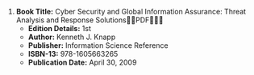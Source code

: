 1. **Book Title:** Cyber Security and Global Information Assurance: Threat Analysis and Response Solutions🚨🚨PDF🚨🚨🚨
   - **Edition Details:** 1st
   - **Author:** Kenneth J. Knapp
   - **Publisher:** Information Science Reference
   - **ISBN-13:** 978-1605663265
   - **Publication Date:** April 30, 2009
